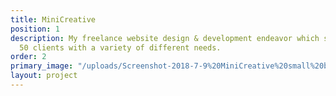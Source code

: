 ```yaml
---
title: MiniCreative
position: 1
description: My freelance website design & development endeavor which served over
  50 clients with a variety of different needs.
order: 2
primary_image: "/uploads/Screenshot-2018-7-9%20MiniCreative%20small%20business%20web%20design%20in%20Waxhaw%20and%20Charlotte,%20NC.png"
layout: project
---
```


